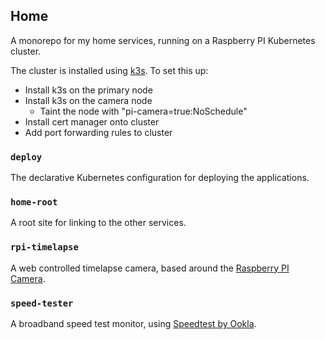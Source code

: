 ## Home

A monorepo for my home services, running on a Raspberry PI Kubernetes
cluster.

The cluster is installed using [k3s](https://k3s.io/). To set this up:
 - Install k3s on the primary node
 - Install k3s on the camera node
   - Taint the node with "pi-camera=true:NoSchedule"
 - Install cert manager onto cluster
 - Add port forwarding rules to cluster

### `deploy`

The declarative Kubernetes configuration for deploying the applications.

### `home-root`

A root site for linking to the other services.

### `rpi-timelapse`

A web controlled timelapse camera, based around the [Raspberry PI Camera].

### `speed-tester`

A broadband speed test monitor, using [Speedtest by Ookla]. 

[Raspberry PI Camera]: https://www.raspberrypi.org/products/camera-module-v2/
[Speedtest by Ookla]: https://www.speedtest.net/